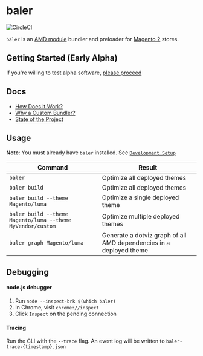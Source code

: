 # baler

[![CircleCI](https://circleci.com/gh/DrewML/baler.svg?style=svg)](https://circleci.com/gh/DrewML/baler)

`baler` is an [AMD module](https://requirejs.org/) bundler and preloader for [Magento 2](https://u.magento.com/magento-2) stores.

## Getting Started (Early Alpha)

If you're willing to test alpha software, [please proceed](docs/ALPHA.md)

## Docs

-   [How Does it Work?](docs/HOW_IT_WORKS.md)
-   [Why a Custom Bundler?](docs/WHY_CUSTOM.md)
-   [State of the Project](docs/STATE_OF_PROJECT.md)

## Usage

**Note**: You must already have `baler` installed. See [`Development Setup`](#Development-Setup)

| Command                                                    | Result                                                              |
| ---------------------------------------------------------- | ------------------------------------------------------------------- |
| `baler`                                                    | Optimize all deployed themes                                        |
| `baler build`                                              | Optimize all deployed themes                                        |
| `baler build --theme Magento/luma`                         | Optimize a single deployed theme                                    |
| `baler build --theme Magento/luma --theme MyVendor/custom` | Optimize multiple deployed themes                                   |
| `baler graph Magento/luma`                                 | Generate a dotviz graph of all AMD dependencies in a deployed theme |

## Debugging

#### node.js debugger

1. Run `node --inspect-brk $(which baler)`
2. In Chrome, visit `chrome://inspect`
3. Click `Inspect` on the pending connection

#### Tracing

Run the CLI with the `--trace` flag. An event log will be written to `baler-trace-{timestamp}.json`

